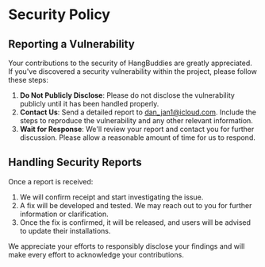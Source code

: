 # Security Policy

## Reporting a Vulnerability

Your contributions to the security of HangBuddies are greatly appreciated. If you've discovered a security vulnerability within the project, please follow these steps:

1. **Do Not Publicly Disclose**: Please do not disclose the vulnerability publicly until it has been handled properly.
2. **Contact Us**: Send a detailed report to [dan_jan1@icloud.com](mailto:dan_jan1@icloud.com). Include the steps to reproduce the vulnerability and any other relevant information.
3. **Wait for Response**: We'll review your report and contact you for further discussion. Please allow a reasonable amount of time for us to respond.

## Handling Security Reports

Once a report is received:

1. We will confirm receipt and start investigating the issue.
2. A fix will be developed and tested. We may reach out to you for further information or clarification.
3. Once the fix is confirmed, it will be released, and users will be advised to update their installations.

We appreciate your efforts to responsibly disclose your findings and will make every effort to acknowledge your contributions.
